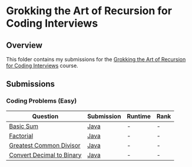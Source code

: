 # Grokking the Art of Recursion for Coding Interviews

## Overview
This folder contains my submissions for the [Grokking the Art of Recursion for Coding Interviews](https://www.designgurus.io/course/grokking-recursion-for-coding-interview) course.

## Submissions
### Coding Problems (Easy)
| Question                                                                                                                  | Submission                                                                                                                                              | Runtime | Rank |
|---------------------------------------------------------------------------------------------------------------------------|---------------------------------------------------------------------------------------------------------------------------------------------------------|---------|------|
| [Basic Sum](https://www.designgurus.io/course-play/grokking-recursion/doc/1-basic-sum)                                    | [Java](https://github.com/shumarb/designgurus/blob/main/grokking-the-art-of-recursion-for-coding-interviews/submissions/BasicSum.java)                  | -       | -    |
| [Factorial](https://www.designgurus.io/course-play/grokking-recursion/doc/2-factorial)                                    | [Java](https://github.com/shumarb/designgurus/blob/main/grokking-the-art-of-recursion-for-coding-interviews/submissions/Factorial.java)                 | -       | -    |
| [Greatest Common Divisor](https://www.designgurus.io/course-play/grokking-recursion/doc/3-greatest-common-divisor-gcd)    | [Java](https://github.com/shumarb/designgurus/blob/main/grokking-the-art-of-recursion-for-coding-interviews/submissions/GreatestCommonDivisor.java)     | -       | -    |
| [Convert Decimal to Binary](https://www.designgurus.io/course-play/grokking-recursion/doc/4-converting-decimal-to-binary) | [Java](https://github.com/shumarb/designgurus/blob/main/grokking-the-art-of-recursion-for-coding-interviews/submissions/ConvertingDecimalToBinary.java) | -       | -    |
